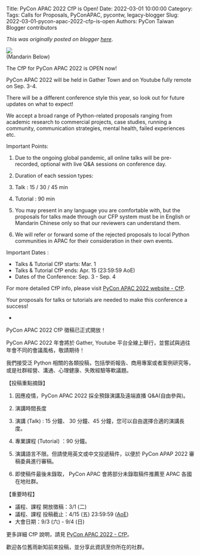 Title: PyCon APAC 2022 CfP is Open!
Date: 2022-03-01 10:00:00
Category:
Tags: Calls for Proposals, PyConAPAC, pycontw, legacy-blogger
Slug: 2022-03-01-pycon-apac-2022-cfp-is-open
Authors: PyCon Taiwan Blogger contributors

*This was originally posted on blogger [here](https://pycontw.blogspot.com/2022/03/pycon-apac-2022-cfp-is-open.html)*.

<!--more-->

![](https://lh3.googleusercontent.com/Mg415sDQZDHA9MDeXN6OHuDPa5OcB_4QBvJFGRefgaRFB0Ijb-6N6UkVLqXKL3QZy41rUY46tcV3XSFglIku7ZVcE5TlkZubleWdR1iqoZ424PBbgqkDpFMiMXnNuGyDCLc3qJ_t=w506-h297)  
 (Mandarin Below)

The CfP for PyCon APAC 2022 is OPEN now!

PyCon APAC 2022 will be held in Gather Town and on Youtube fully remote on Sep. 3-4.

There will be a different conference style this year, so look out for future updates on what to expect!

We accept a broad range of Python-related proposals ranging from academic research to commercial projects, case studies, running a community, communication strategies, mental health, failed experiences etc.

Important Points:

1. Due to the ongoing global pandemic, all online talks will be pre-recorded, optional with live Q&A sessions on conference day.
2. Duration of each session types:
1. Talk : 15 / 30 / 45 min
2. Tutorial : 90 min

4. You may present in any language you are comfortable with, but the proposals for talks made through our CFP system must be in English or Mandarin Chinese only so that our reviewers can understand them.
5. We will refer or forward some of the rejected proposals to local Python communities in APAC for their consideration in their own events.

Important Dates :

* Talks & Tutorial CfP starts: Mar. 1
* Talks & Tutorial CfP ends: Apr. 15  (23:59:59 AoE)
* Dates of the Conference: Sep. 3 - Sep. 4

For more detailed CfP info, please visit [PyCon APAC 2022 website - CfP](https://tw.pycon.org/2022/en-us/speaking/cfp).

Your proposals for talks or tutorials are needed to make this conference a success!

-

PyCon APAC 2022 CfP 徵稿已正式開放！

PyCon APAC 2022 年會將於 Gather, Youtube 平台全線上舉行，並嘗試與過往年會不同的會議風格，敬請期待！

我們接受泛 Python 相關的各類投稿，包括學術報告、商用專案或者案例研究等，或是社群經營、溝通、心理健康、失敗經驗等軟議題。



【投稿重點摘錄】

1. 因應疫情，PyCon APAC 2022 採全預錄演講及遠端直播 Q&A(自由參與)。
2. 演講時間長度
1. 演講 (Talk) : 15 分鐘、 30 分鐘、45 分鐘，您可以自由選擇合適的演講長度。
2. 專業課程 (Tutorial) ：90 分鐘。

4. 演講語言不限。但請使用英文或中文投遞稿件，以便於 PyCon APAP 2022 審稿委員進行審稿。
5. 即使稿件最後未錄取， PyCon APAC 會將部分未錄取稿件推薦至 APAC 各國在地社群。

【重要時程】

* 議程、課程 開放徵稿：3/1 (二)
* 議程、課程 投稿截止：4/15 (五) 23:59:59 ([AoE](https://www.timeanddate.com/worldclock/converter.html?iso=20210427T115900&p1=tz_aoe&p2=241&p3=1440))
* 大會日期：9/3 (六) - 9/4 (日)

更多詳細 CfP 說明，請見 [PyCon APAC 2022  - CfP](https://tw.pycon.org/2022/zh-hant/speaking/cfp)。

歡迎各位舊雨新知前來投稿，並分享此資訊至你所在的社群。

